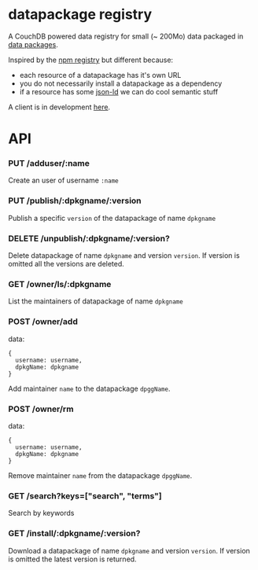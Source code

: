 datapackage registry
====================

A CouchDB powered data registry for small (~ 200Mo) data packaged in
[data packages](http://dataprotocols.org/data-packages/).

Inspired by the [npm registry](https://github.com/isaacs/npmjs.org)
but different because:

- each resource of a datapackage has it's own URL
- you do not necessarily install a datapackage as a dependency
- if a resource has some [json-ld](http://json-ld.org/) we can do cool semantic stuff

A client is in development [here](https://github.com/standard-analytics/dpm-stan).


API
===

### PUT /adduser/:name

Create an user of username ```:name```


### PUT /publish/:dpkgname/:version

Publish a specific ```version``` of the datapackage of name ```dpkgname```


### DELETE /unpublish/:dpkgname/:version?

Delete datapackage of name ```dpkgname``` and version
```version```. If version is omitted all the versions are deleted.


### GET /owner/ls/:dpkgname

List the maintainers of datapackage of name ```dpkgname```


### POST /owner/add

data:

    {
      username: username,
      dpkgName: dpkgname
    }


Add maintainer ```name``` to the datapackage ```dpggName```.

### POST /owner/rm

data:

    {
      username: username,
      dpkgName: dpkgname
    }

Remove maintainer ```name``` from the datapackage ```dpggName```.


### GET /search?keys=["search", "terms"]

Search by keywords


### GET /install/:dpkgname/:version?

Download a datapackage of name ```dpkgname``` and version
```version```. If version is omitted the latest version is returned.

